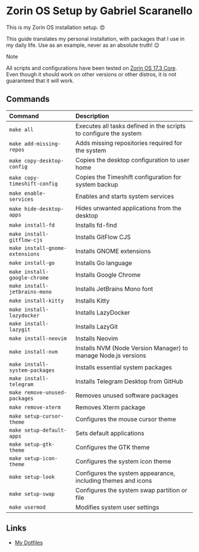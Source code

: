 # Zorin OS Setup by Gabriel Scaranello

This is my Zorin OS installation setup. 😍

This guide translates my personal installation, with packages that I use in my daily life. Use as an example, never as an absolute truth! 😉

> [!NOTE]
> All scripts and configurations have been tested on [Zorin OS 17.3 Core](https://zorin.com/os).  
> Even though it should work on other versions or other distros, it is not guaranteed that it will work.

## Commands

| Command                         | Description                                                       |
| :------------------------------ | :---------------------------------------------------------------- |
| `make all`                      | Executes all tasks defined in the scripts to configure the system |
| `make add-missing-repos`        | Adds missing repositories required for the system                 |
| `make copy-desktop-config`      | Copies the desktop configuration to user home                     |
| `make copy-timeshift-config`    | Copies the Timeshift configuration for system backup              |
| `make enable-services`          | Enables and starts system services                                |
| `make hide-desktop-apps`        | Hides unwanted applications from the desktop                      |
| `make install-fd`               | Installs fd-find                                                  |
| `make install-gitflow-cjs`      | Installs GitFlow CJS                                              |
| `make install-gnome-extensions` | Installs GNOME extensions                                         |
| `make install-go`               | Installs Go language                                              |
| `make install-google-chrome`    | Installs Google Chrome                                            |
| `make install-jetbrains-mono`   | Installs JetBrains Mono font                                      |
| `make install-kitty`            | Installs Kitty                                                    |
| `make install-lazydocker`       | Installs LazyDocker                                               |
| `make install-lazygit`          | Installs LazyGit                                                  |
| `make install-neovim`           | Installs Neovim                                                   |
| `make install-nvm`              | Installs NVM (Node Version Manager) to manage Node.js versions    |
| `make install-system-packages`  | Installs essential system packages                                |
| `make install-telegram`         | Installs Telegram Desktop from GitHub                             |
| `make remove-unused-packages`   | Removes unused software packages                                  |
| `make remove-xterm`             | Removes Xterm package                                             |
| `make setup-cursor-theme`       | Configures the mouse cursor theme                                 |
| `make setup-default-apps`       | Sets default applications                                         |
| `make setup-gtk-theme`          | Configures the GTK theme                                          |
| `make setup-icon-theme`         | Configures the system icon theme                                  |
| `make setup-look`               | Configures the system appearance, including themes and icons      |
| `make setup-swap`               | Configures the system swap partition or file                      |
| `make usermod`                  | Modifies system user settings                                     |

## Links

- [My Dotfiles](https://github.com/gabrielscaranello/dotfiles)
